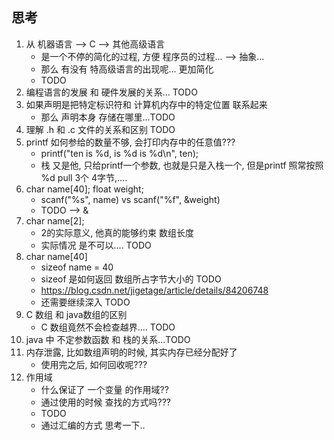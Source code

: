 ## 思考
1. 从 机器语言 --> C --> 其他高级语言
    - 是一个不停的简化的过程, 方便 程序员的过程...  --> 抽象...
    - 那么 有没有 特高级语言的出现呢... 更加简化
    - TODO
2. 编程语言的发展 和 硬件发展的关系... TODO
3. 如果声明是把特定标识符和 计算机内存中的特定位置 联系起来
   - 那么 声明本身 存储在哪里...TODO
4. 理解 .h 和 .c 文件的关系和区别 TODO
5. printf 如何参给的数量不够, 会打印内存中的任意值???
   - printf("ten is %d, is %d is %d\n", ten);
   - 栈 又是他, 只给printf一个参数, 也就是只是入栈一个, 但是printf 照常按照 %d pull 3个 4字节,....
6. char name[40]; float weight;
   - scanf("%s", name) vs scanf("%f", &weight)
   - TODO --> &
7. char name[2];
   - 2的实际意义, 他真的能够约束 数组长度
   - 实际情况 是不可以.... TODO
8. char name[40]
   - sizeof name = 40
   - sizeof 是如何返回 数组所占字节大小的 TODO
   - https://blog.csdn.net/jigetage/article/details/84206748
   - 还需要继续深入 TODO
9. C 数组 和 java数组的区别
   - C 数组竟然不会检查越界.... TODO
10. java 中 不定参数函数 和 栈的关系...TODO
11. 内存泄露, 比如数组声明的时候, 其实内存已经分配好了
    - 使用完之后, 如何回收呢???
12. 作用域
    - 什么保证了 一个变量 的作用域??
    - 通过使用的时候 查找的方式吗???
    - TODO
    - 通过汇编的方式 思考一下..